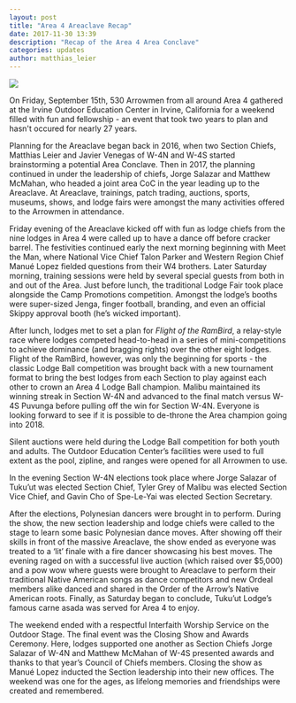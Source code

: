 ```yaml
---
layout: post
title: "Area 4 Areaclave Recap"
date: 2017-11-30 13:39
description: "Recap of the Area 4 Area Conclave"
categories: updates
author: matthias_leier
---
```


<img src="{{ site.baseurl }}images/posts/2017Area4/areaclave-recap-image-01.jpg" class="img-thumbnail img-responsive center-block">

On Friday, September 15th, 530 Arrowmen from all around Area 4 gathered at the Irvine Outdoor Education Center in Irvine, California for a weekend filled with fun and fellowship - an event that took two years to plan and hasn't occured for nearly 27 years.

Planning for the Areaclave began back in 2016, when two Section Chiefs, Matthias Leier and Javier Venegas of W-4N and W-4S started brainstorming a potential Area Conclave. Then in 2017, the planning continued in under the leadership of chiefs, Jorge Salazar and Matthew McMahan, who headed a joint area CoC in the year leading up to the Areaclave. At Areaclave, trainings, patch trading, auctions, sports, museums, shows, and lodge fairs were amongst the many activities offered to the Arrowmen in attendance.

<!--more-->

Friday evening of the Areaclave kicked off with fun as lodge chiefs from the nine lodges in Area 4 were called up to have a dance off before cracker barrel. The festivities continued early the next morning beginning with Meet the Man, where National Vice Chief Talon Parker and Western Region Chief Manué Lopez fielded questions from their W4 brothers. Later Saturday morning, training sessions were held by several special guests from both in and out of the Area. Just before lunch, the traditional Lodge Fair took place alongside the Camp Promotions competition. Amongst the lodge’s booths were super-sized Jenga, finger football, branding, and even an official Skippy approval booth (he’s wicked important).

After lunch, lodges met to set a plan for *Flight of the RamBird*, a relay-style race where lodges competed head-to-head in a series of mini-competitions to achieve dominance (and bragging rights) over the other eight lodges. Flight of the RamBird, however, was only the beginning for sports - the classic Lodge Ball competition was brought back with a new tournament format to bring the best lodges from each Section to play against each other to crown an Area 4 Lodge Ball champion. Malibu maintained its winning streak in Section W-4N and advanced to the final match versus W-4S Puvunga before pulling off the win for Section W-4N. Everyone is looking forward to see if it is possible to de-throne the Area champion going into 2018.

Silent auctions were held during the Lodge Ball competition for both youth and adults. The Outdoor Education Center’s facilities were used to full extent as the pool, zipline, and ranges were opened for all Arrowmen to use. 

In the evening Section W-4N elections took place where Jorge Salazar of Tuku’ut was elected Section Chief, Tyler Grey of Malibu was elected Section Vice Chief, and Gavin Cho of Spe-Le-Yai was elected Section Secretary.

After the elections, Polynesian dancers were brought in to perform. During the show, the new section leadership and lodge chiefs were called to the stage to learn some basic Polynesian dance moves. After showing off their skills in front of the massive Areaclave, the show ended as everyone was treated to a ‘lit’ finale with a fire dancer showcasing his best moves. The evening raged on with a successful live auction (which raised over $5,000) and a pow wow where guests were brought to Areaclave to perform their traditional Native American songs as dance competitors and new Ordeal members alike danced and shared in the Order of the Arrow’s Native American roots. Finally, as Saturday began to conclude, Tuku’ut Lodge’s famous carne asada was served for Area 4 to enjoy.

The weekend ended with a respectful Interfaith Worship Service on the Outdoor Stage. The final event was the Closing Show and Awards Ceremony. Here, lodges supported one another as Section Chiefs Jorge Salazar of W-4N and Matthew McMahan of W-4S presented awards and thanks to that year’s Council of Chiefs members. Closing the show as Manué Lopez inducted the Section leadership into their new offices. The weekend was one for the ages, as lifelong memories and friendships were created and remembered.
